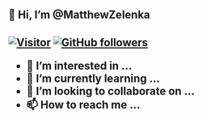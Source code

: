 <h2>👋 Hi, I’m @MatthewZelenka<h2>

[![Visitor](https://visitor-badge.laobi.icu/badge?page_id=MatthewZelenka.MatthewZelenka)](https://github.com/MatthewZelenka) [![GitHub followers](https://img.shields.io/github/followers/MatthewZelenka.svg?style=social&label=Follow)](https://github.com/MatthewZelenka?tab=followers)
- 👀 I’m interested in ...
- 🌱 I’m currently learning ...
- 💞️ I’m looking to collaborate on ...
- 📫 How to reach me ...

<!---
MatthewZelenka/MatthewZelenka is a ✨ special ✨ repository because its `README.md` (this file) appears on your GitHub profile.
You can click the Preview link to take a look at your changes.
--->

